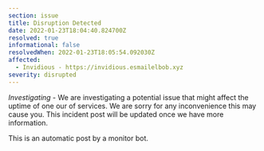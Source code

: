 ```yaml
---
section: issue
title: Disruption Detected
date: 2022-01-23T18:04:40.824700Z
resolved: true
informational: false
resolvedWhen: 2022-01-23T18:05:54.092030Z
affected:
  - Invidious - https://invidious.esmailelbob.xyz
severity: disrupted
---
```

*Investigating* - We are investigating a potential issue that might affect the uptime of one our of services. We are sorry for any inconvenience this may cause you. This incident post will be updated once we have more information.

This is an automatic post by a monitor bot.
        